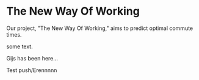 # The New Way Of Working

Our project, "The New Way Of Working," aims to predict optimal commute times.

some text.

Gijs has been here...

Test push/Erennnnn
